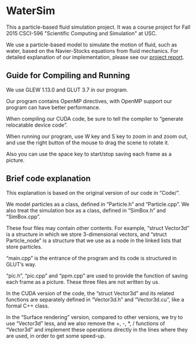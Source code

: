 # WaterSim

This a particle-based fluid simulation project. It was a course project for Fall 2015 CSCI-596 "Scientific Computing and Simulation" at USC.

We use a particle-based model to simulate the motion of fluid, such as water, based on the Navier-Stocks equations from fluid mechanics. For detailed explanation of our implementation, please see our [project report](https://github.com/Shane-Xie-He/WaterSim/raw/master/Report.pdf).

## Guide for Compiling and Running

We use GLEW 1.13.0 and GLUT 3.7 in our program.

Our program contains OpenMP directives, with OpenMP support our program can have better performance.

When compiling our CUDA code, be sure to tell the compiler to “generate relocatable device code”.

When running our program, use W key and S key to zoom in and zoom out, and use the right button of the mouse to drag the scene to rotate it.

Also you can use the space key to start/stop saving each frame as a picture.

## Brief code explanation

This explanation is based on the original version of our code in “Code/”.

We model particles as a class, defined in “Particle.h” and “Particle.cpp”. We also treat the simulation box as a class, defined in “SimBox.h” and “SimBox.cpp”.

These four files may contain other contents. For example, “struct Vector3d” is a structure in which we store 3-dimensional vectors, and “struct Particle_node” is a structure that we use as a node in the linked lists that store particles.

“main.cpp” is the entrance of the program and its code is structured in GLUT’s way.

“pic.h”, “pic.cpp” and “ppm.cpp” are used to provide the function of saving each frame as a picture. These three files are not written by us.

In the CUDA version of the code, the “struct Vector3d” and its related functions are separately defined in “Vector3d.h” and “Vector3d.cu”, like a formal C++ class.

In the “Surface rendering” version, compared to other versions, we try to use “Vector3d” less, and we also remove the +, -, *, / functions of “Vector3d” and implement these operations directly in the lines where they are used, in order to get some speed-up.
